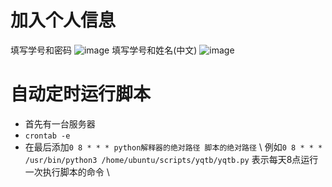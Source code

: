 # 加入个人信息
填写学号和密码
![image](https://user-images.githubusercontent.com/44970685/117688063-04269380-b1eb-11eb-9cce-14e6ff6f8bbc.png)
填写学号和姓名(中文)
![image](https://user-images.githubusercontent.com/44970685/117688097-0daffb80-b1eb-11eb-898c-13fbbf9a7de3.png)

# 自动定时运行脚本
+ 首先有一台服务器
+ `crontab -e` 
+ 在最后添加`0 8 * * * python解释器的绝对路径 脚本的绝对路径` \\
  例如`0 8 * * * /usr/bin/python3 /home/ubuntu/scripts/yqtb/yqtb.py`
  表示每天8点运行一次执行脚本的命令 \\
  
